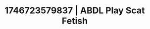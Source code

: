 ---
categories:
- AI-generated
- Shadow play
- Erotic curves
- Feather touch
- Subtle kink
- Erotic tension build
- ASMR
- Cosplay
image: /assets/images/1746723579837.jpg
layout: post
seo:
  description: Featured content with premium Scat Fetish, ABDL Play. HD images available.
  keywords: Scat Fetish, ABDL Play
  og_image: /assets/images/1746723579837.jpg
  schema_type: VisualArtwork
tags:
- ABDL Play
- '#1746723579837'
- Scat Fetish
title: 1746723579837 | ABDL Play Scat Fetish
---